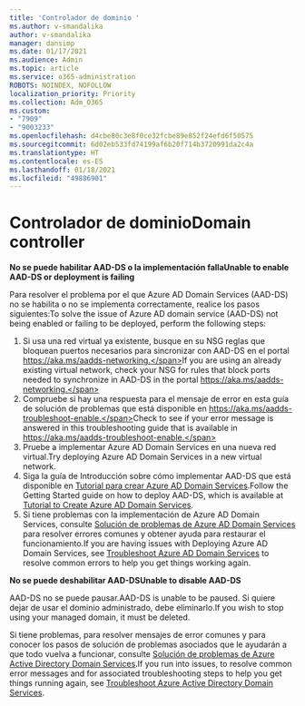 ```yaml
---
title: 'Controlador de dominio '
ms.author: v-smandalika
author: v-smandalika
manager: dansimp
ms.date: 01/17/2021
ms.audience: Admin
ms.topic: article
ms.service: o365-administration
ROBOTS: NOINDEX, NOFOLLOW
localization_priority: Priority
ms.collection: Adm_O365
ms.custom:
- "7909"
- "9003233"
ms.openlocfilehash: d4cbe80c3e8f0ce32fcbe89e852f24efd6f50575
ms.sourcegitcommit: 6d02eb533fd74199af6b20f714b3720991da2c4a
ms.translationtype: HT
ms.contentlocale: es-ES
ms.lasthandoff: 01/18/2021
ms.locfileid: "49886901"
---
```

# <a name="domain-controller"></a><span data-ttu-id="d9c70-102">Controlador de dominio</span><span class="sxs-lookup"><span data-stu-id="d9c70-102">Domain controller</span></span>

<span data-ttu-id="d9c70-103">**No se puede habilitar AAD-DS o la implementación falla**</span><span class="sxs-lookup"><span data-stu-id="d9c70-103">**Unable to enable AAD-DS or deployment is failing**</span></span>

<span data-ttu-id="d9c70-104">Para resolver el problema por el que Azure AD Domain Services (AAD-DS) no se habilita o no se implementa correctamente, realice los pasos siguientes:</span><span class="sxs-lookup"><span data-stu-id="d9c70-104">To solve the issue of Azure AD domain service (AAD-DS) not being enabled or failing to be deployed, perform the following steps:</span></span>

1. <span data-ttu-id="d9c70-105">Si usa una red virtual ya existente, busque en su NSG reglas que bloquean puertos necesarios para sincronizar con AAD-DS en el portal https://aka.ms/aadds-networking.</span><span class="sxs-lookup"><span data-stu-id="d9c70-105">If you are using an already existing virtual network, check your NSG for rules that block ports needed to synchronize in AAD-DS in the portal https://aka.ms/aadds-networking.</span></span>
2. <span data-ttu-id="d9c70-106">Compruebe si hay una respuesta para el mensaje de error en esta guía de solución de problemas que está disponible en https://aka.ms/aadds-troubleshoot-enable.</span><span class="sxs-lookup"><span data-stu-id="d9c70-106">Check to see if your error message is answered in this troubleshooting guide that is available in  https://aka.ms/aadds-troubleshoot-enable.</span></span>
3. <span data-ttu-id="d9c70-107">Pruebe a implementar Azure AD Domain Services en una nueva red virtual.</span><span class="sxs-lookup"><span data-stu-id="d9c70-107">Try deploying Azure AD Domain Services in a new virtual network.</span></span>
4. <span data-ttu-id="d9c70-108">Siga la guía de Introducción sobre cómo implementar AAD-DS que está disponible en [Tutorial para crear Azure AD Domain Services](https://docs.microsoft.com/azure/active-directory-domain-services/tutorial-create-instance).</span><span class="sxs-lookup"><span data-stu-id="d9c70-108">Follow the Getting Started guide on how to deploy AAD-DS, which is available at [Tutorial to Create Azure AD Domain Services](https://docs.microsoft.com/azure/active-directory-domain-services/tutorial-create-instance).</span></span>
5. <span data-ttu-id="d9c70-109">Si tiene problemas con la implementación de Azure AD Domain Services, consulte [Solución de problemas de Azure AD Domain Services](https://docs.microsoft.com/azure/active-directory-domain-services/troubleshoot) para resolver errores comunes y obtener ayuda para restaurar el funcionamiento.</span><span class="sxs-lookup"><span data-stu-id="d9c70-109">If you are having issues with Deploying Azure AD Domain Services, see [Troubleshoot Azure AD Domain Services](https://docs.microsoft.com/azure/active-directory-domain-services/troubleshoot) to resolve common errors to help you get things working again.</span></span> 

<span data-ttu-id="d9c70-110">**No se puede deshabilitar AAD-DS**</span><span class="sxs-lookup"><span data-stu-id="d9c70-110">**Unable to disable AAD-DS**</span></span>

<span data-ttu-id="d9c70-111">AAD-DS no se puede pausar.</span><span class="sxs-lookup"><span data-stu-id="d9c70-111">AAD-DS is unable to be paused.</span></span> <span data-ttu-id="d9c70-112">Si quiere dejar de usar el dominio administrado, debe eliminarlo.</span><span class="sxs-lookup"><span data-stu-id="d9c70-112">If you wish to stop using your managed domain, it must be deleted.</span></span>

<span data-ttu-id="d9c70-113">Si tiene problemas, para resolver mensajes de error comunes y para conocer los pasos de solución de problemas asociados que le ayudarán a que todo vuelva a funcionar, consulte [Solución de problemas de Azure Active Directory Domain Services](https://docs.microsoft.com/azure/active-directory-domain-services/troubleshoot).</span><span class="sxs-lookup"><span data-stu-id="d9c70-113">If you run into issues, to resolve common error messages and for associated troubleshooting steps to help you get things running again, see [Troubleshoot Azure Active Directory Domain Services](https://docs.microsoft.com/azure/active-directory-domain-services/troubleshoot).</span></span>
